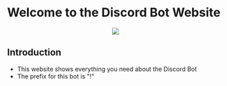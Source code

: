 # Welcome to the Discord Bot Website

<p align="center">
    <img src="https://camo.githubusercontent.com/0047bc77316992b40686bb82ea91601af5794dcc84aee14b46cfc5f49b42c131/68747470733a2f2f696d6775722e636f6d2f6f724b4c4a45782e706e67">
</p>

## Introduction

- This website shows everything you need about the Discord Bot
- The prefix for this bot is "!"